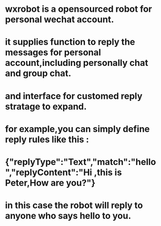 # wxrobot is a opensourced robot for personal wechat account.
# it supplies function to reply the messages for personal account,including personally chat and group chat.
# and interface for customed reply stratage to expand.
# for example,you can simply define reply rules like this :
# {"replyType":"Text","match":"hello","replyContent":"Hi ,this is Peter,How are you?"}         
# in this case the robot will reply to anyone who says hello to you.
